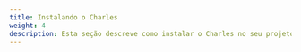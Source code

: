 ```yaml
---
title: Instalando o Charles
weight: 4
description: Esta seção descreve como instalar o Charles no seu projeto.
---
```



